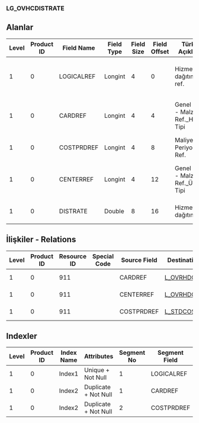 ### LG_OVHCDISTRATE

## Alanlar

**Level**|**Product ID**|**Field Name**|**Field Type**|**Field Size**|**Field Offset**|**Türkçe Açıklama**|**Expression**
-----|-----|-----|-----|-----|-----|-----|-----
1|0|LOGICALREF|Longint|4|0|Hizmet dağıtım log. ref.|Service Distrubuting Card Logical Reference
1|0|CARDREF|Longint|4|4|Genel gider - Malzeme Ref._Hizmet Tipi|Overhead Item Reference _ Service Type
1|0|COSTPRDREF|Longint|4|8|Maliyet Periyodu Ref.|Cost Period Reference
1|0|CENTERREF|Longint|4|12|Genel gider - Malzeme Ref._Üretim Tipi|Overhead Item Reference _ Production Type
1|0|DISTRATE|Double|8|16|Hizmet dağıtım türü|Service Distribution Type

## İlişkiler - Relations

**Level**|**Product ID**|**Resource ID**|**Special Code**|**Source Field**|**Destination Table**|**Destination Field**|**Relation Type**|**Extra Condition**
-----|-----|-----|-----|-----|-----|-----|-----|-----
1|0|911||CARDREF|[L_OVRHDCENTER](../LG_OVRHDCENTER "L_OVRHDCENTER")|LOGICALREF|one-to-one|
1|0|911||CENTERREF|[L_OVRHDCENTER](../LG_OVRHDCENTER "L_OVRHDCENTER")|LOGICALREF|one-to-one|
1|0|911||COSTPRDREF|[L_STDCOSTPERIOD](../LG_STDCOSTPERIOD "L_STDCOSTPERIOD")|LOGICALREF|one-to-one|

## Indexler

**Level**|**Product ID**|**Index Name**|**Attributes**|**Segment No**|**Segment Field**|**Sense**
-----|-----|-----|-----|-----|-----|-----
1|0|Index1|Unique + Not Null|1|LOGICALREF|Ascending
1|0|Index2|Duplicate + Not Null|1|CARDREF|Ascending
1|0|Index2|Duplicate + Not Null|2|COSTPRDREF|Ascending
